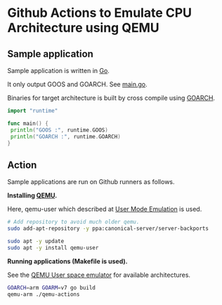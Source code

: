 # Github Actions to Emulate CPU Architecture using QEMU

## Sample application

Sample application is written in [Go](https://go.dev/).

It only output GOOS and GOARCH. See [main.go](main.go).

Binaries for target architecture is built by cross compile using [GOARCH](https://tip.golang.org/wiki/WindowsCrossCompiling).

```go
import "runtime"

func main() {
 println("GOOS :", runtime.GOOS)
 println("GOARCH :", runtime.GOARCH)
}
```

## Action

Sample applications are run on Github runners as follows.

**Installing [QEMU](https://www.qemu.org/docs/master/index.html).**

Here, qemu-user which described at [User Mode Emulation](https://qemu-project.gitlab.io/qemu/user/index.html) is used.

```bash
# Add repository to avoid much older qemu.
sudo add-apt-repository -y ppa:canonical-server/server-backports

sudo apt -y update
sudo apt -y install qemu-user
```

**Running applications (Makefile is used).**

See the [QEMU User space emulator](https://www.qemu.org/docs/master/user/main.html) for available architectures.

```bash
GOARCH=arm GOARM=v7 go build
qemu-arm ./qemu-actions
```
